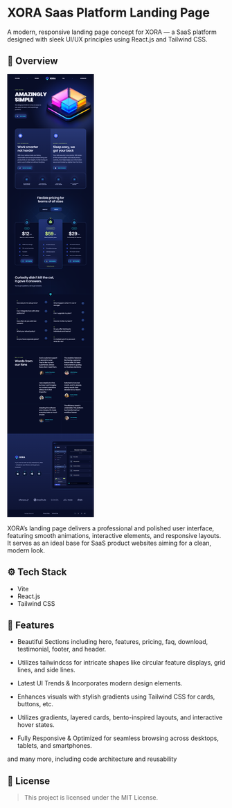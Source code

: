 # XORA Saas Platform Landing Page

A modern, responsive landing page concept for XORA — a SaaS platform designed with sleek UI/UX principles using React.js and Tailwind CSS.

## 📖 Overview

![Screenshot](./README-IMGS/preview.png)

XORA’s landing page delivers a professional and polished user interface, featuring smooth animations, interactive elements, and responsive layouts. It serves as an ideal base for SaaS product websites aiming for a clean, modern look.

## ⚙️ Tech Stack

- Vite
- React.js
- Tailwind CSS

## 🔋 Features

- Beautiful Sections including hero, features, pricing, faq, download, testimonial, footer, and header.

- Utilizes tailwindcss for intricate shapes like circular feature displays, grid lines, and side lines.

- Latest UI Trends & Incorporates modern design elements.

- Enhances visuals with stylish gradients using Tailwind CSS for cards, buttons, etc.

- Utilizes gradients, layered cards, bento-inspired layouts, and interactive hover states.

- Fully Responsive & Optimized for seamless browsing across desktops, tablets, and smartphones.

and many more, including code architecture and reusability


## 📄 License
> This project is licensed under the MIT License.
